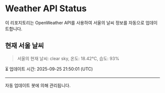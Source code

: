 
# Weather API Status

이 리포지토리는 OpenWeather API를 사용하여 서울의 날씨 정보를 자동으로 업데이트합니다.

## 현재 서울 날씨
> 서울의 현재 날씨: clear sky, 온도: 18.42°C, 습도: 93%

⏳ 업데이트 시간: 2025-09-25 21:50:01 (UTC)

---
자동 업데이트 봇에 의해 관리됩니다.
